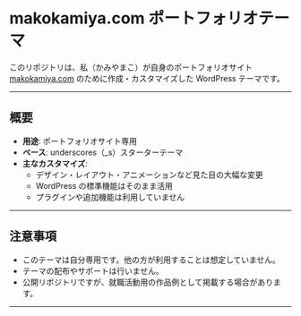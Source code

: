 # makokamiya.com ポートフォリオテーマ

このリポジトリは、私（かみやまこ）が自身のポートフォリオサイト [makokamiya.com](https://makokamiya.com) のために作成・カスタマイズした WordPress テーマです。

---

## 概要

- **用途**: ポートフォリオサイト専用
- **ベース**: underscores（_s）スターターテーマ
- **主なカスタマイズ**:  
  - デザイン・レイアウト・アニメーションなど見た目の大幅な変更
  - WordPress の標準機能はそのまま活用
  - プラグインや追加機能は利用していません

---

## 注意事項

- このテーマは自分専用です。他の方が利用することは想定していません。
- テーマの配布やサポートは行いません。
- 公開リポジトリですが、就職活動用の作品例として掲載する場合があります。

---